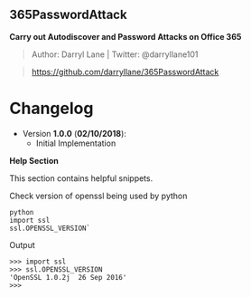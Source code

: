 **365PasswordAttack**
-----
**Carry out Autodiscover and Password Attacks on Office 365**
 
>Author: Darryl Lane  |  Twitter: @darryllane101

>https://github.com/darryllane/365PasswordAttack

Changelog
====
 
* Version __1.0.0__ (__02/10/2018__):
  * Initial Implementation


**Help Section**

This section contains helpful snippets.

Check version of openssl being used by python

	python
	import ssl
	ssl.OPENSSL_VERSION`

Output

	>>> import ssl
	>>> ssl.OPENSSL_VERSION
	'OpenSSL 1.0.2j  26 Sep 2016'
	>>>
